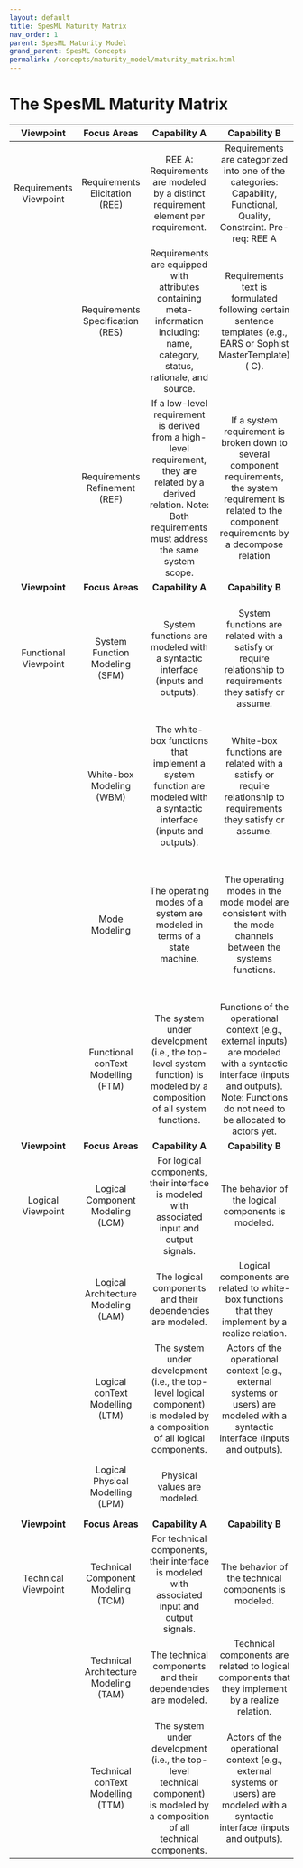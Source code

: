 ```yaml
---
layout: default
title: SpesML Maturity Matrix
nav_order: 1
parent: SpesML Maturity Model
grand_parent: SpesML Concepts
permalink: /concepts/maturity_model/maturity_matrix.html
---
```

# The SpesML Maturity Matrix

| Viewpoint |                             Focus Areas                             |                                                                                  Capability  A                                                                                 |                                                                                         Capability  B                                                                                         |                                                             Capability  C                                                             |                                               Capability  D                                              |     
|:-----------------------:|:-------------------------------------------------------------------:|:------------------------------------------------------------------------------------------------------------------------------------------------------------------------------:|:---------------------------------------------------------------------------------------------------------------------------------------------------------------------------------------------:|:-------------------------------------------------------------------------------------------------------------------------------------:|:--------------------------------------------------------------------------------------------------------:|
|  Requirements Viewpoint | Requirements   Elicitation (REE)                                    | REE A: Requirements   are modeled by a distinct requirement element per requirement.                                                                                                  | Requirements   are categorized into one of the categories: Capability, Functional, Quality,   Constraint. Pre-req: REE A                                                                                      |                                                                                                                                       |                                                                                                          |  
|                         | Requirements Specification (RES)                                    | Requirements   are equipped with attributes containing meta-information including: name,   category, status, rationale, and source.                                             |Requirements   text is formulated following certain sentence templates (e.g., EARS or   Sophist MasterTemplate) ( C).                                                                              | The   requirements text is aligned with modeling elements that they are related to   (e.g., naming of ports or internal states) ( C).      | The   requirement is formalized in a formal specification language (e.g., temporal   logic) ( C).              |   
|                         | Requirements Refinement (REF)                                       | If   a low-level requirement is derived from a high-level requirement, they are   related by a derived relation.   Note: Both requirements   must address the same system scope. | If   a system requirement is broken down to several component requirements, the   system requirement is related to the component requirements by a decompose relation                         | If   a requirement satisfies a property that is required in another requirements,   the requirements are related by a match relation. |                                                                                                          |  
| **Viewpoint** |                             **Focus Areas**                             |                                                                                  **Capability  A**                                                                                 |                                                                                         **Capability  B**                                                                                         |                                                             **Capability  C**                                                             |                                               **Capability  D**                                              |     
|   Functional Viewpoint  | System   Function Modeling (SFM)                                    | System   functions are modeled with a syntactic interface (inputs and outputs).                                                                                                 | System   functions are related with a satisfy or require   relationship to requirements they satisfy or assume.                                                                               | The   behavior of the system functions is modeled by a state machine or decomposed   in a white-box model.                            | The   model of the system functions can be simulated together with a description of   the context.       |   
|                         | White-box Modeling (WBM) | The   white-box functions that implement a system function are modeled with a   syntactic interface (inputs and outputs).                                                       | White-box   functions are related with a satisfy or require   relationship to requirements they satisfy or assume.                                                                            | The   behavior of the white-box functions is modeled.                                                                                 |                                                                                                          |  
|                         | Mode Modeling                                                       | The   operating modes of a system are modeled in terms of a state machine.                                                                                                      | The operating modes in the mode   model are consistent with the mode channels between the systems functions.                                                                                   | It is   automatically analyzed whether transitions between operating states are   correctly maintained by the system functions.       |                                                                                                          |   
|                         | Functional conText Modelling (FTM)                                  | The   system under development (i.e., the top-level system function) is modeled by   a composition of all system functions.                                                    | Functions of   the operational context (e.g., external inputs) are modeled with a syntactic   interface (inputs and outputs). Note: Functions do not need to be allocated to actors yet.       | For   each function in the operational context, the behavior is modeled.                                                              |                                                                                                          |  
| **Viewpoint** |                             **Focus Areas**                             |                                                                                  **Capability  A**                                                                                 |                                                                                         **Capability  B**                                                                                         |                                                             **Capability  C**                                                             |                                               **Capability  D**                                              |     
|    Logical Viewpoint    | Logical Component Modeling (LCM)                                    | For logical   components, their interface is modeled with associated input and output   signals.                                                                               | The   behavior of the logical components is modeled.                                                                                                                                          | Logical   components and requirements they satisfy are related by a satisfy or require   relation.                                    |                                                                                                          |   
|                         | Logical Architecture Modeling (LAM)                                 | The logical   components and their dependencies are modeled.                                                                                                                   | Logical   components are related to white-box functions that they implement by a realize relation.                                                                                             |                                                                                                                                       |                                                                                                          |   
|                         | Logical   conText Modelling (LTM)                                 | The   system under development (i.e., the top-level logical component) is modeled   by a composition of all logical components.                                                | Actors   of the operational context (e.g., external systems or users) are modeled with a syntactic interface (inputs and outputs).                                                          | For each actor in the operational context, the behavior is modeled.                                                                 |                                                                                                          |   
|                         | Logical  Physical Modelling (LPM)                                 | Physical values are modeled.  |   |                         | The behavior of physical components is modeled.                                                                                                         |  
| **Viewpoint** |                             **Focus Areas**                             |                                                                                  **Capability  A**                                                                                 |                                                                                         **Capability  B**                                                                                         |                                                             **Capability  C**                                                             |                                               **Capability  D**                                              |     
|Technical Viewpoint                         | Technical Component Modeling (TCM)                                    | For technical components, their interface is modeled with associated input and output signals.                                                                               | The behavior of the technical components is modeled.                                                                                                                                          | Technical components and requirements they satisfy are related by a satisfy or require  relation.                                    |                                                                                                          |  
|                         | Technical Architecture Modeling (TAM)                                 | The technical components and their dependencies are modeled.                                                                                                                                                                                         | Technical components are related to logical components that they implement by a realize relation.                                                                                             |                                                                                                                                       |                                                                                                          |   
|                         | Technical conText Modelling (TTM)                                 | The system under development (i.e., the top-level technical component) is modeled   by a composition of all technical components.                                                | Actors   of the operational context (e.g., external systems or users) are modeled with a syntactic interface (inputs and outputs).                                                          | For   each actor in the operational context, the behavior is modeled.                                                                 |                                                                                                          |  

